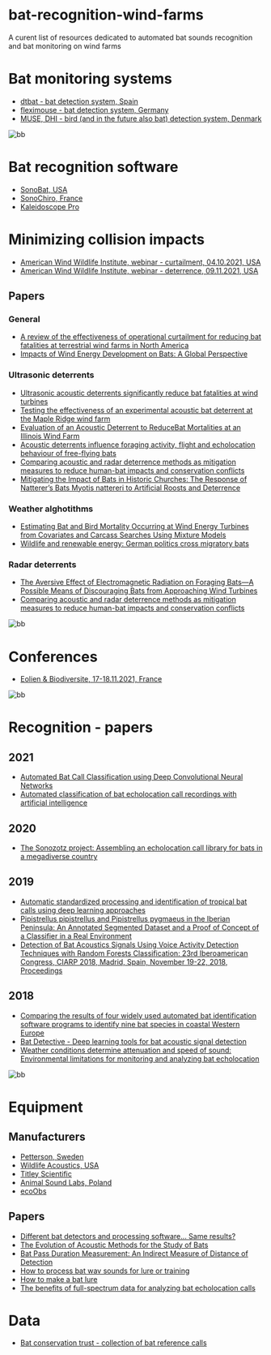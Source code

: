 # bat-recognition-wind-farms
A curent list of resources dedicated to automated bat sounds recognition and bat monitoring on wind farms


# Bat monitoring systems

* [dtbat - bat detection system, Spain](https://www.dtbat.com)
* [fleximouse - bat detection system, Germany](https://www.fleximaus.de)
* [MUSE, DHI - bird (and in the future also bat) detection system, Denmark](https://www.dhigroup.com/business-applications/dhi-muse)

![bb](https://user-images.githubusercontent.com/54321748/142783501-7413f358-fd11-42ec-bf27-41ab04887469.jpg)

# Bat recognition software

* [SonoBat, USA](https://sonobat.com)
* [SonoChiro, France](http://sonochiro.biotope.fr/en/)
* [Kaleidoscope Pro](https://www.wildlifeacoustics.com/products/kaleidoscope-pro)

# Minimizing collision impacts
* [American Wind Wildlife Institute, webinar - curtailment, 04.10.2021, USA](https://awwi.org/webinars/bat-impact-minimization-webinar-curtailment/)
* [American Wind Wildlife Institute, webinar - deterrence, 09.11.2021, USA](https://awwi.org/webinars/bat-impact-minimization-webinar-deterrence/)

## Papers
### General
* [A review of the effectiveness of operational curtailment for reducing bat fatalities at terrestrial wind farms in North America](https://awwi.org/wp-content/uploads/2021/11/journal.pone_.0256382.pdf)
* [Impacts of Wind Energy Development on Bats: A Global Perspective](https://link.springer.com/chapter/10.1007/978-3-319-25220-9_11)

### Ultrasonic deterrents
* [Ultrasonic acoustic deterrents significantly reduce bat
fatalities at wind turbines](https://reader.elsevier.com/reader/sd/pii/S2351989420301827?token=45831941364C2C5560C686CAC6738319893D47457B75FCEB19264EE990CB6543FDC64EE8D8EA38E3255CAED33D7F6D08&originRegion=eu-west-1&originCreation=20220303081302)
* [Testing the effectiveness of an experimental acoustic
bat deterrent at the Maple Ridge wind farm](https://tethys.pnnl.gov/sites/default/files/publications/Horn_et_al_2008.pdf)
* [Evaluation of an Acoustic Deterrent to ReduceBat Mortalities at an Illinois Wind Farm](https://wildlife.onlinelibrary.wiley.com/doi/epdf/10.1002/wsb.1025)
* [Acoustic deterrents influence foraging activity, flight and echolocation behaviour of free-flying bats](https://journals.biologists.com/jeb/article/224/20/jeb242715/272644/Acoustic-deterrents-influence-foraging-activity)
* [Comparing acoustic and radar deterrence methods as mitigation measures to reduce human-bat impacts and conservation conflicts](https://journals.plos.org/plosone/article?id=10.1371/journal.pone.0228668)
* [Mitigating the Impact of Bats in Historic Churches: The Response of Natterer’s Bats Myotis nattereri to Artificial Roosts and Deterrence](https://journals.plos.org/plosone/article?id=10.1371/journal.pone.0146782)

### Weather alghotithms
* [Estimating Bat and Bird Mortality Occurring at Wind Energy Turbines from Covariates and Carcass Searches Using Mixture Models](https://journals.plos.org/plosone/article?id=10.1371/journal.pone.0067997)
* [Wildlife and renewable energy: German politics cross migratory bats](https://www.researchgate.net/publication/272093731_Wildlife_and_renewable_energy_German_politics_cross_migratory_bats)

### Radar deterrents
* [The Aversive Effect of Electromagnetic Radiation on Foraging Bats—A Possible Means of Discouraging Bats from Approaching Wind Turbines](https://journals.plos.org/plosone/article?id=10.1371/journal.pone.0006246)
* [Comparing acoustic and radar deterrence methods as mitigation measures to reduce human-bat impacts and conservation conflicts](https://journals.plos.org/plosone/article?id=10.1371/journal.pone.0228668)

![bb](https://user-images.githubusercontent.com/54321748/142783501-7413f358-fd11-42ec-bf27-41ab04887469.jpg)
# Conferences

* [Eolien & Biodiversite, 17-18.11.2021, France](https://awwi.org/webinars/bat-impact-minimization-webinar-curtailment/) 

![bb](https://user-images.githubusercontent.com/54321748/142783501-7413f358-fd11-42ec-bf27-41ab04887469.jpg)

# Recognition - papers

## 2021
* [Automated Bat Call Classification using Deep Convolutional Neural Networks](https://www.researchgate.net/publication/322636111_Bat_Detective_-_Deep_learning_tools_for_bat_acoustic_signal_detection)
* [Automated classification of bat echolocation call recordings with artificial intelligence](https://www.researchgate.net/publication/352719551_Automated_classification_of_bat_echolocation_call_recordings_with_artificial_intelligence)

## 2020

* [The Sonozotz project: Assembling an echolocation call library for bats in a megadiverse country](https://www.researchgate.net/publication/341494657_The_Sonozotz_project_Assembling_an_echolocation_call_library_for_bats_in_a_megadiverse_country)

## 2019

* [Automatic standardized processing and identification of tropical bat calls using deep learning approaches](https://www.researchgate.net/publication/337326554_Automatic_standardized_processing_and_identification_of_tropical_bat_calls_using_deep_learning_approaches)
* [Pipistrellus pipistrellus and Pipistrellus pygmaeus in the Iberian Peninsula: An Annotated Segmented Dataset and a Proof of Concept of a Classifier in a Real Environment](https://www.researchgate.net/publication/335383401_Pipistrellus_pipistrellus_and_Pipistrellus_pygmaeus_in_the_Iberian_Peninsula_An_Annotated_Segmented_Dataset_and_a_Proof_of_Concept_of_a_Classifier_in_a_Real_Environment)
* [Detection of Bat Acoustics Signals Using Voice Activity Detection Techniques with Random Forests Classification: 23rd Iberoamerican Congress, CIARP 2018, Madrid, Spain, November 19-22, 2018, Proceedings](https://www.researchgate.net/publication/331474418_Detection_of_Bat_Acoustics_Signals_Using_Voice_Activity_Detection_Techniques_with_Random_Forests_Classification_23rd_Iberoamerican_Congress_CIARP_2018_Madrid_Spain_November_19-22_2018_Proceedings)


## 2018
* [Comparing the results of four widely used automated bat identification software programs to identify nine bat species in coastal Western Europe](https://www.researchgate.net/publication/326156624_Comparing_the_results_of_four_widely_used_automated_bat_identification_software_programs_to_identify_nine_bat_species_in_coastal_Western_Europe)
* [Bat Detective - Deep learning tools for bat acoustic signal detection](https://www.researchgate.net/publication/322636111_Bat_Detective_-_Deep_learning_tools_for_bat_acoustic_signal_detection)
* [Weather conditions determine attenuation and speed of sound: Environmental limitations for monitoring and analyzing bat echolocation](https://www.researchgate.net/publication/324724450_Weather_conditions_determine_attenuation_and_speed_of_sound_Environmental_limitations_for_monitoring_and_analyzing_bat_echolocation)

![bb](https://user-images.githubusercontent.com/54321748/142783501-7413f358-fd11-42ec-bf27-41ab04887469.jpg)

# Equipment

## Manufacturers
* [Petterson, Sweden](https://batsound.com)
* [Wildlife Acoustics, USA](https://www.wildlifeacoustics.com)
* [Titley Scientific](https://www.titley-scientific.com/eu/)
* [Animal Sound Labs, Poland](https://animalsoundlabs.pl/en/)
* [ecoObs](https://ecoobs.com/products/hardware/)

## Papers
* [Different bat detectors and processing software… Same results?](https://www.researchgate.net/publication/339600468_Different_bat_detectors_and_processing_software_Same_results)
* [The Evolution of Acoustic Methods for the Study of Bats](https://www.researchgate.net/publication/348719648_The_Evolution_of_Acoustic_Methods_for_the_Study_of_Bats)
* [Bat Pass Duration Measurement: An Indirect Measure of Distance of Detection](https://www.mdpi.com/1424-2818/11/3/47/htm)
* [How to process bat wav sounds for lure or training](https://peersonic.co.uk/playback)
* [How to make a bat lure](http://vespero-consulting.blogspot.com/2014/06/bat-lures.html)
* [The benefits of full-spectrum data for analyzing bat echolocation calls](https://sonobat.com/wp-content/uploads/2014/02/presentation.pdf)

# Data
* [Bat conservation trust - collection of bat reference calls ](https://www.bats.org.uk/our-work/national-bat-monitoring-programme/passive-acoustic-surveys/collection-of-bat-reference-calls)

